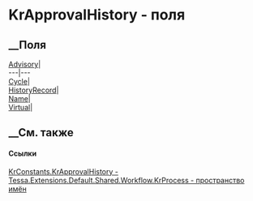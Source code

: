 # KrApprovalHistory - поля
##  __Поля
[Advisory](F_Tessa_Extensions_Default_Shared_Workflow_KrProcess_KrConstants_KrApprovalHistory_Advisory.htm)|  
---|---  
[Cycle](F_Tessa_Extensions_Default_Shared_Workflow_KrProcess_KrConstants_KrApprovalHistory_Cycle.htm)|  
[HistoryRecord](F_Tessa_Extensions_Default_Shared_Workflow_KrProcess_KrConstants_KrApprovalHistory_HistoryRecord.htm)|  
[Name](F_Tessa_Extensions_Default_Shared_Workflow_KrProcess_KrConstants_KrApprovalHistory_Name.htm)|  
[Virtual](F_Tessa_Extensions_Default_Shared_Workflow_KrProcess_KrConstants_KrApprovalHistory_Virtual.htm)|  
## __См. также
#### Ссылки
[KrConstants.KrApprovalHistory -
](T_Tessa_Extensions_Default_Shared_Workflow_KrProcess_KrConstants_KrApprovalHistory.htm)
[Tessa.Extensions.Default.Shared.Workflow.KrProcess - пространство
имён](N_Tessa_Extensions_Default_Shared_Workflow_KrProcess.htm)
